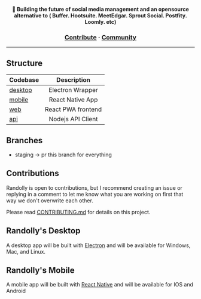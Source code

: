 
</p></a>
<p align="center">
  <strong> 🚀 Building the future of social media management and an opensource alternative to ( Buffer. Hootsuite. MeetEdgar. Sprout Social. Postfity. Loomly. etc)</strong>
</p>


<h3 align="center">
  <a href="https://github.com/randolly/randolly/blob/staging/CONTRIBUTING.md">Contribute</a>
  <span> · </span>
  <a href="https://discord.gg/s4Zt62EXjD">Community</a>
</h3>

---


## Structure

| Codebase              |      Description          |
| :-------------------- | :-----------------------: |
| [desktop](desktop)    |   Electron Wrapper        |
| [mobile](mobile)        |   React Native App        |
| [web](web)      |   React PWA frontend        |
| [api](api)        |      Nodejs API Client           |


## Branches

- staging -> pr this branch for everything

## Contributions

Randolly is open to contributions, but I recommend creating an issue or replying in a comment to let me know what you are working on first that way we don't overwrite each other.

Please read [CONTRIBUTING.md](https://github.com/randolly/randolly/blob/staging/CONTRIBUTING.md) for details on this project.

## Randolly's Desktop

A desktop app will be built with [Electron](https://www.electronjs.org/) and will be available for Windows, Mac, and Linux.

## Randolly's Mobile

A mobile app will be built with [React Native](https://reactnative.dev/) and will be available for IOS and Android 

